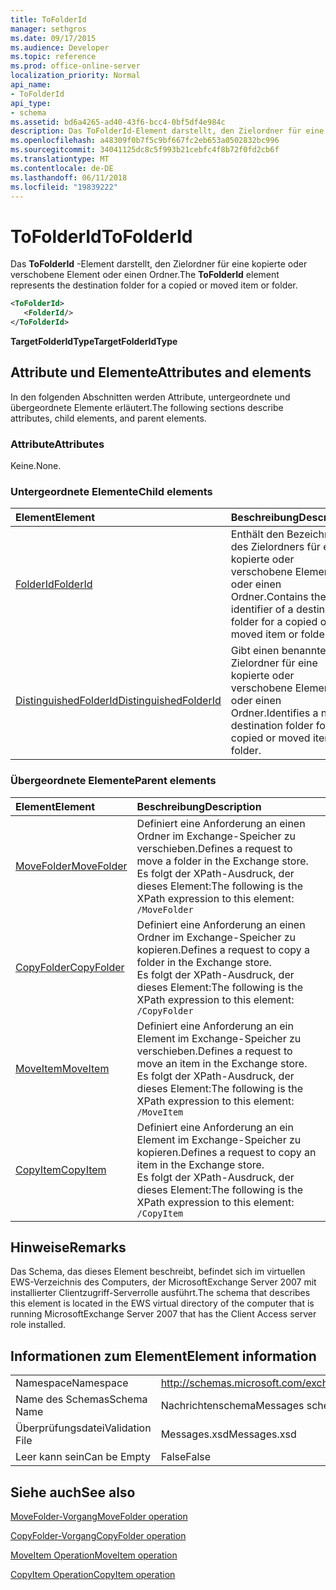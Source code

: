 ```yaml
---
title: ToFolderId
manager: sethgros
ms.date: 09/17/2015
ms.audience: Developer
ms.topic: reference
ms.prod: office-online-server
localization_priority: Normal
api_name:
- ToFolderId
api_type:
- schema
ms.assetid: bd6a4265-ad40-43f6-bcc4-0bf5df4e984c
description: Das ToFolderId-Element darstellt, den Zielordner für eine kopierte oder verschobene Element oder einen Ordner.
ms.openlocfilehash: a48309f0b7f5c9bf667fc2eb653a0502832bc996
ms.sourcegitcommit: 34041125dc8c5f993b21cebfc4f8b72f0fd2cb6f
ms.translationtype: MT
ms.contentlocale: de-DE
ms.lasthandoff: 06/11/2018
ms.locfileid: "19839222"
---
```

# <a name="tofolderid"></a><span data-ttu-id="9d2de-103">ToFolderId</span><span class="sxs-lookup"><span data-stu-id="9d2de-103">ToFolderId</span></span>

<span data-ttu-id="9d2de-104">Das **ToFolderId** -Element darstellt, den Zielordner für eine kopierte oder verschobene Element oder einen Ordner.</span><span class="sxs-lookup"><span data-stu-id="9d2de-104">The **ToFolderId** element represents the destination folder for a copied or moved item or folder.</span></span> 
  
```xml
<ToFolderId>
   <FolderId/>
</ToFolderId>
```

 <span data-ttu-id="9d2de-105">**TargetFolderIdType**</span><span class="sxs-lookup"><span data-stu-id="9d2de-105">**TargetFolderIdType**</span></span>
## <a name="attributes-and-elements"></a><span data-ttu-id="9d2de-106">Attribute und Elemente</span><span class="sxs-lookup"><span data-stu-id="9d2de-106">Attributes and elements</span></span>

<span data-ttu-id="9d2de-107">In den folgenden Abschnitten werden Attribute, untergeordnete und übergeordnete Elemente erläutert.</span><span class="sxs-lookup"><span data-stu-id="9d2de-107">The following sections describe attributes, child elements, and parent elements.</span></span>
  
### <a name="attributes"></a><span data-ttu-id="9d2de-108">Attribute</span><span class="sxs-lookup"><span data-stu-id="9d2de-108">Attributes</span></span>

<span data-ttu-id="9d2de-109">Keine.</span><span class="sxs-lookup"><span data-stu-id="9d2de-109">None.</span></span>
  
### <a name="child-elements"></a><span data-ttu-id="9d2de-110">Untergeordnete Elemente</span><span class="sxs-lookup"><span data-stu-id="9d2de-110">Child elements</span></span>

|<span data-ttu-id="9d2de-111">**Element**</span><span class="sxs-lookup"><span data-stu-id="9d2de-111">**Element**</span></span>|<span data-ttu-id="9d2de-112">**Beschreibung**</span><span class="sxs-lookup"><span data-stu-id="9d2de-112">**Description**</span></span>|
|:-----|:-----|
|[<span data-ttu-id="9d2de-113">FolderId</span><span class="sxs-lookup"><span data-stu-id="9d2de-113">FolderId</span></span>](folderid.md) <br/> |<span data-ttu-id="9d2de-114">Enthält den Bezeichner des Zielordners für eine kopierte oder verschobene Element oder einen Ordner.</span><span class="sxs-lookup"><span data-stu-id="9d2de-114">Contains the identifier of a destination folder for a copied or moved item or folder.</span></span>  <br/> |
|[<span data-ttu-id="9d2de-115">DistinguishedFolderId</span><span class="sxs-lookup"><span data-stu-id="9d2de-115">DistinguishedFolderId</span></span>](distinguishedfolderid.md) <br/> |<span data-ttu-id="9d2de-116">Gibt einen benannten Zielordner für eine kopierte oder verschobene Element oder einen Ordner.</span><span class="sxs-lookup"><span data-stu-id="9d2de-116">Identifies a named destination folder for a copied or moved item or folder.</span></span>  <br/> |
   
### <a name="parent-elements"></a><span data-ttu-id="9d2de-117">Übergeordnete Elemente</span><span class="sxs-lookup"><span data-stu-id="9d2de-117">Parent elements</span></span>

|<span data-ttu-id="9d2de-118">**Element**</span><span class="sxs-lookup"><span data-stu-id="9d2de-118">**Element**</span></span>|<span data-ttu-id="9d2de-119">**Beschreibung**</span><span class="sxs-lookup"><span data-stu-id="9d2de-119">**Description**</span></span>|
|:-----|:-----|
|[<span data-ttu-id="9d2de-120">MoveFolder</span><span class="sxs-lookup"><span data-stu-id="9d2de-120">MoveFolder</span></span>](movefolder.md) <br/> |<span data-ttu-id="9d2de-121">Definiert eine Anforderung an einen Ordner im Exchange-Speicher zu verschieben.</span><span class="sxs-lookup"><span data-stu-id="9d2de-121">Defines a request to move a folder in the Exchange store.</span></span>  <br/> <span data-ttu-id="9d2de-122">Es folgt der XPath-Ausdruck, der dieses Element:</span><span class="sxs-lookup"><span data-stu-id="9d2de-122">The following is the XPath expression to this element:</span></span>  <br/>  `/MoveFolder` <br/> |
|[<span data-ttu-id="9d2de-123">CopyFolder</span><span class="sxs-lookup"><span data-stu-id="9d2de-123">CopyFolder</span></span>](copyfolder.md) <br/> |<span data-ttu-id="9d2de-124">Definiert eine Anforderung an einen Ordner im Exchange-Speicher zu kopieren.</span><span class="sxs-lookup"><span data-stu-id="9d2de-124">Defines a request to copy a folder in the Exchange store.</span></span>  <br/> <span data-ttu-id="9d2de-125">Es folgt der XPath-Ausdruck, der dieses Element:</span><span class="sxs-lookup"><span data-stu-id="9d2de-125">The following is the XPath expression to this element:</span></span>  <br/>  `/CopyFolder` <br/> |
|[<span data-ttu-id="9d2de-126">MoveItem</span><span class="sxs-lookup"><span data-stu-id="9d2de-126">MoveItem</span></span>](moveitem.md) <br/> |<span data-ttu-id="9d2de-127">Definiert eine Anforderung an ein Element im Exchange-Speicher zu verschieben.</span><span class="sxs-lookup"><span data-stu-id="9d2de-127">Defines a request to move an item in the Exchange store.</span></span>  <br/> <span data-ttu-id="9d2de-128">Es folgt der XPath-Ausdruck, der dieses Element:</span><span class="sxs-lookup"><span data-stu-id="9d2de-128">The following is the XPath expression to this element:</span></span>  <br/>  `/MoveItem` <br/> |
|[<span data-ttu-id="9d2de-129">CopyItem</span><span class="sxs-lookup"><span data-stu-id="9d2de-129">CopyItem</span></span>](copyitem.md) <br/> |<span data-ttu-id="9d2de-130">Definiert eine Anforderung an ein Element im Exchange-Speicher zu kopieren.</span><span class="sxs-lookup"><span data-stu-id="9d2de-130">Defines a request to copy an item in the Exchange store.</span></span>  <br/> <span data-ttu-id="9d2de-131">Es folgt der XPath-Ausdruck, der dieses Element:</span><span class="sxs-lookup"><span data-stu-id="9d2de-131">The following is the XPath expression to this element:</span></span>  <br/>  `/CopyItem` <br/> |
   
## <a name="remarks"></a><span data-ttu-id="9d2de-132">Hinweise</span><span class="sxs-lookup"><span data-stu-id="9d2de-132">Remarks</span></span>

<span data-ttu-id="9d2de-133">Das Schema, das dieses Element beschreibt, befindet sich im virtuellen EWS-Verzeichnis des Computers, der MicrosoftExchange Server 2007 mit installierter Clientzugriff-Serverrolle ausführt.</span><span class="sxs-lookup"><span data-stu-id="9d2de-133">The schema that describes this element is located in the EWS virtual directory of the computer that is running MicrosoftExchange Server 2007 that has the Client Access server role installed.</span></span>
  
## <a name="element-information"></a><span data-ttu-id="9d2de-134">Informationen zum Element</span><span class="sxs-lookup"><span data-stu-id="9d2de-134">Element information</span></span>

|||
|:-----|:-----|
|<span data-ttu-id="9d2de-135">Namespace</span><span class="sxs-lookup"><span data-stu-id="9d2de-135">Namespace</span></span>  <br/> |http://schemas.microsoft.com/exchange/services/2006/messages  <br/> |
|<span data-ttu-id="9d2de-136">Name des Schemas</span><span class="sxs-lookup"><span data-stu-id="9d2de-136">Schema Name</span></span>  <br/> |<span data-ttu-id="9d2de-137">Nachrichtenschema</span><span class="sxs-lookup"><span data-stu-id="9d2de-137">Messages schema</span></span>  <br/> |
|<span data-ttu-id="9d2de-138">Überprüfungsdatei</span><span class="sxs-lookup"><span data-stu-id="9d2de-138">Validation File</span></span>  <br/> |<span data-ttu-id="9d2de-139">Messages.xsd</span><span class="sxs-lookup"><span data-stu-id="9d2de-139">Messages.xsd</span></span>  <br/> |
|<span data-ttu-id="9d2de-140">Leer kann sein</span><span class="sxs-lookup"><span data-stu-id="9d2de-140">Can be Empty</span></span>  <br/> |<span data-ttu-id="9d2de-141">False</span><span class="sxs-lookup"><span data-stu-id="9d2de-141">False</span></span>  <br/> |
   
## <a name="see-also"></a><span data-ttu-id="9d2de-142">Siehe auch</span><span class="sxs-lookup"><span data-stu-id="9d2de-142">See also</span></span>



[<span data-ttu-id="9d2de-143">MoveFolder-Vorgang</span><span class="sxs-lookup"><span data-stu-id="9d2de-143">MoveFolder operation</span></span>](movefolder-operation.md)
  
[<span data-ttu-id="9d2de-144">CopyFolder-Vorgang</span><span class="sxs-lookup"><span data-stu-id="9d2de-144">CopyFolder operation</span></span>](copyfolder-operation.md)
  
[<span data-ttu-id="9d2de-145">MoveItem Operation</span><span class="sxs-lookup"><span data-stu-id="9d2de-145">MoveItem operation</span></span>](moveitem-operation.md)
  
[<span data-ttu-id="9d2de-146">CopyItem Operation</span><span class="sxs-lookup"><span data-stu-id="9d2de-146">CopyItem operation</span></span>](copyitem-operation.md)

